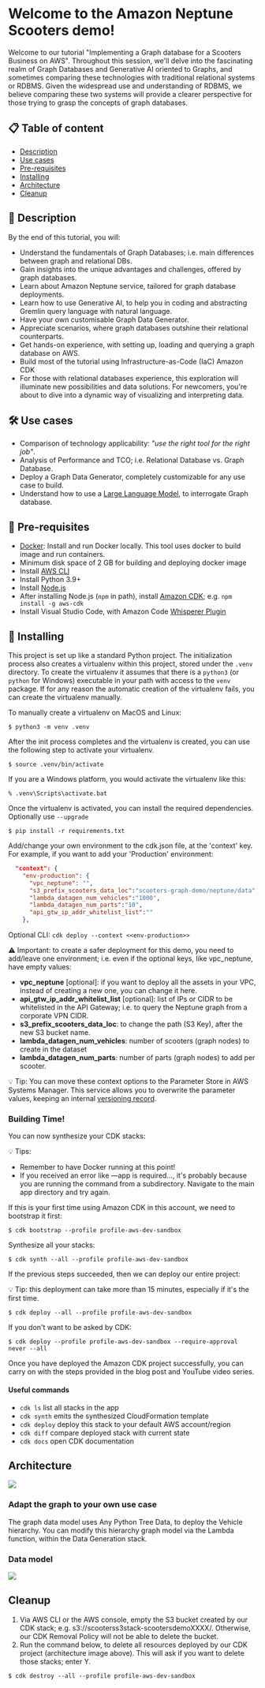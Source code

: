 
# Welcome to the Amazon Neptune Scooters demo!

Welcome to our tutorial "Implementing a Graph database for a Scooters Business on AWS". Throughout this session, we'll delve into the fascinating realm of Graph Databases and Generative AI oriented to Graphs, and sometimes comparing these technologies with traditional relational systems or RDBMS. Given the widespread use and understanding of RDBMS, we believe comparing these two systems will provide a clearer perspective for those trying to grasp the concepts of graph databases.

## 📋 Table of content

- [Description](#-description)
- [Use cases](#-use-cases)
- [Pre-requisites](#-pre-requisites)
- [Installing](#-installing)
- [Architecture](#-architecture)
- [Cleanup](#-cleanup)

## 🔰 Description

By the end of this tutorial, you will:

* Understand the fundamentals of Graph Databases; i.e. main differences between graph and relational DBs.
* Gain insights into the unique advantages and challenges, offered by graph databases.
* Learn about Amazon Neptune service, tailored for graph database deployments.
* Learn how to use Generative AI, to help you in coding and abstracting Gremlin query language with natural language.
* Have your own customisable Graph Data Generator.
* Appreciate scenarios, where graph databases outshine their relational counterparts.
* Get hands-on experience, with setting up, loading and querying a graph database on AWS.
* Build most of the tutorial using Infrastructure-as-Code (IaC) Amazon CDK
* For those with relational databases experience, this exploration will illuminate new possibilities and data solutions. For newcomers, you're about to dive into a dynamic way of visualizing and interpreting data. 

## 🛠 Use cases

- Comparison of technology applicability: <i>"use the right tool for the right job"</i>.
- Analysis of Performance and TCO; i.e. Relational Database vs. Graph Database.
- Deploy a Graph Data Generator, completely customizable for any use case to build.
- Understand how to use a [Large Language Model](https://aws.amazon.com/what-is/large-language-model/), to interrogate Graph database.

## 🎒 Pre-requisites

- [Docker](https://www.docker.com/): Install and run Docker locally. This tool uses docker to build image and run containers.
- Minimum disk space of 2 GB for building and deploying docker image
- Install [AWS CLI](https://docs.aws.amazon.com/cli/latest/userguide/getting-started-install.html)
- Install Python 3.9+ 
- Install [Node.js](https://nodejs.org/en/)
- After installing Node.js (```npm``` in path), install [Amazon CDK](https://docs.aws.amazon.com/cdk/v2/guide/getting_started.html); e.g. ```npm install -g aws-cdk```
- Install Visual Studio Code, with Amazon Code [Whisperer Plugin](https://youtu.be/rHNMfOK8pWI)

## 🚀 Installing

This project is set up like a standard Python project.  The initialization
process also creates a virtualenv within this project, stored under the `.venv`
directory.  To create the virtualenv it assumes that there is a `python3`
(or `python` for Windows) executable in your path with access to the `venv`
package. If for any reason the automatic creation of the virtualenv fails,
you can create the virtualenv manually.

To manually create a virtualenv on MacOS and Linux:

```
$ python3 -m venv .venv
```

After the init process completes and the virtualenv is created, you can use the following
step to activate your virtualenv.

```
$ source .venv/bin/activate
```

If you are a Windows platform, you would activate the virtualenv like this:

```
% .venv\Scripts\activate.bat
```

Once the virtualenv is activated, you can install the required dependencies. Optionally use ```--upgrade```

```
$ pip install -r requirements.txt
```

Add/change your own environment to the cdk.json file, at the 'context' key. For example, if you want to add your 'Production' environment:
```json
  "context": {
    "env-production": {
      "vpc_neptune": "",
      "s3_prefix_scooters_data_loc":"scooters-graph-demo/neptune/data",
      "lambda_datagen_num_vehicles":"1000",
      "lambda_datagen_num_parts":"10",
      "api_gtw_ip_addr_whitelist_list":""
    },
```
Optional CLI: ```cdk deploy --context <<env-production>>```

⚠️ Important: to create a safer deployment for this demo, you need to add/leave one environment; i.e. even if the optional keys, like vpc_neptune, have empty values:

- <b>vpc_neptune</b> [optional]: if you want to deploy all the assets in your VPC, instead of creating a new one, you can change it here.
- <b>api_gtw_ip_addr_whitelist_list</b> [optional]: list of IPs or CIDR to be whitelisted in the API Gateway; i.e. to query the Neptune graph from a corporate VPN CIDR.
- <b>s3_prefix_scooters_data_loc</b>: to change the path (S3 Key), after the new S3 bucket name.
- <b>lambda_datagen_num_vehicles</b>: number of scooters (graph nodes) to create in the dataset
- <b>lambda_datagen_num_parts</b>: number of parts (graph nodes) to add per scooter.

💡 Tip: You can move these context options to the Parameter Store in AWS Systems Manager. This service allows you to overwrite the parameter values, keeping an internal [versioning record](https://docs.aws.amazon.com/systems-manager/latest/userguide/sysman-paramstore-versions.html).

### Building Time!

You can now synthesize your CDK stacks:

💡 Tips: 
- Remember to have Docker running at this point! 
- If you received an error like —app is required..., it's probably because you are running the command from a subdirectory. Navigate to the main app directory and try again.

If this is your first time using Amazon CDK in this account, we need to bootstrap it first:

```
$ cdk bootstrap --profile profile-aws-dev-sandbox
```

Synthesize all your stacks:

```
$ cdk synth --all --profile profile-aws-dev-sandbox
```

If the previous steps succeeded, then we can deploy our entire project:

💡 Tip: this deployment can take more than 15 minutes, especially if it's the first time.

```
$ cdk deploy --all --profile profile-aws-dev-sandbox
```

If you don't want to be asked by CDK:
```
$ cdk deploy --profile profile-aws-dev-sandbox --require-approval never --all
```

Once you have deployed the Amazon CDK project successfully, you can carry on with the steps provided in the blog post and YouTube video series.

#### Useful commands

 * `cdk ls`          list all stacks in the app
 * `cdk synth`       emits the synthesized CloudFormation template
 * `cdk deploy`      deploy this stack to your default AWS account/region
 * `cdk diff`        compare deployed stack with current state
 * `cdk docs`        open CDK documentation

## Architecture

![](assets/architecture.drawio.png)

### Adapt the graph to your own use case
The graph data model uses Any Python Tree Data, to deploy the Vehicle hierarchy. You can modify this hierarchy graph model via the Lambda function, within the Data Generation stack.

### Data model

![](assets/scooters_graph_model.drawio.png)

## Cleanup
1. Via AWS CLI or the AWS console, empty the S3 bucket created by our CDK stack; e.g. s3://scooterss3stack-scootersdemoXXXX/. Otherwise, our CDK Removal Policy will not be able to delete the bucket.
2. Run the command below, to delete all resources deployed by our CDK project (architecture image above). This will ask if you want to delete those stacks; enter Y.
```
$ cdk destroy --all --profile profile-aws-dev-sandbox
```
